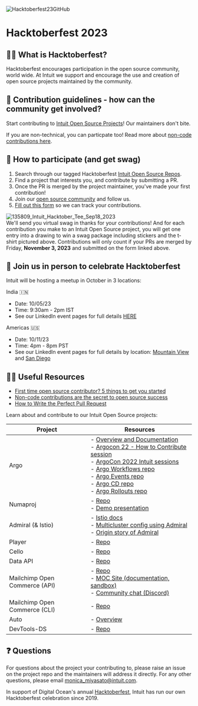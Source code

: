 ![Hacktoberfest23GitHub](https://github.com/intuit/.github/assets/14827636/f8f5a6e8-b72a-4a3a-81e6-5483ea4c0acd)

# Hacktoberfest 2023

## 🙋‍♀️ What is Hacktoberfest?
 Hacktoberfest encourages participation in the open source community, world wide. At Intuit we support and encourage the use and creation of open source projects maintained by the community. 

## 🌈 Contribution guidelines - how can the community get involved?
Start contributing to [Intuit Open Source Projects](https://github.com/search?q=org%3Aintuit+topic%3Ahacktoberfest&type=repositories)! Our maintainers don't bite.

If you are non-technical, you can particpate too! Read more about [non-code contributions here](https://opensource.com/article/22/8/non-code-contribution-powers-open-source).

## 🥇 How to participate (and get swag)
1. Search through our tagged Hacktoberfest [Intuit Open Source Repos](https://github.com/search?q=org%3Aintuit+topic%3Ahacktoberfest&type=repositories).
2. Find a project that interests you, and contribute by submitting a PR.
3. Once the PR is merged by the project maintainer, you've made your first contribution!
4. Join our [open source community](https://www.linkedin.com/showcase/intuitoss/) and follow us.
5. [Fill out this form](https://forms.gle/ZjqNagsJg8HBFY2F9) so we can track your contributions.


 ![135809_Intuit_Hacktober_Tee_Sep18_2023](https://github.com/intuit/.github/assets/14827636/ac358511-71a2-46ce-a560-448bd962ad4b)  
We'll send you virtual swag in thanks for your contributions! And for each contribution you make to an Intuit Open Source project, you will get one entry into a drawing to win a swag package including stickers and the t-shirt pictured above. Contributions will only count if your PRs are merged by Friday, **November 3, 2023** and submitted on the form linked above.

## 🤝 Join us in person to celebrate Hacktoberfest
Intuit will be hosting a meetup in October in 3 locations:

India 🇮🇳 
- Date: 10/05/23
- Time: 9:30am - 2pm IST
- See our LinkedIn event pages for full details  [HERE](https://www.linkedin.com/events/intuitindiahacktoberfestmeetup7115041215141609474/)

Americas 🇺🇸 
- Date: 10/11/23
- Time: 4pm - 8pm PST
- See our LinkedIn event pages for full details by location: [Mountain View](https://www.linkedin.com/events/intuithacktoberfestmeetup-mount7112545227969630209/) and [San Diego](https://www.linkedin.com/events/intuithacktoberfestmeetup-sandi7112546014225432576/)

## 👩‍💻 Useful Resources
- [First time open source contributor? 5 things to get you started](https://about.gitlab.com/blog/2022/02/07/first-time-open-source-contributor-5-things-to-get-you-started/?utm_campaign=community&utm_budget=cmty)
- [Non-code contributions are the secret to open source success](https://github.com/readme/featured/open-source-non-code-contributions)
- [How to Write the Perfect Pull Request](https://github.blog/2015-01-21-how-to-write-the-perfect-pull-request/)

Learn about and contribute to our Intuit Open Source projects:

| Project       | Resources     |
| ------------- | ------------- |
| Argo          | - [Overview and Documentation](https://argoproj.github.io/) <br> - [Argocon 22 - How to Contribute session](https://degreed.com/videos/from-code-to-docs-to-marketing-how-to-contribute?d=32780131&orgsso=intuit) <br> - [ArgoCon 2022 Intuit sessions](https://degreed.com/pathway/59yk1ow5po#/pathway?orgsso=intuit) <br> - [Argo Workflows repo](https://github.com/argoproj/argo-workflows) <br> - [Argo Events repo](https://github.com/argoproj/argo-events) <br> - [Argo CD repo](https://github.com/argoproj/argo-cd) <br> - [Argo Rollouts repo](https://github.com/argoproj/argo-rollouts)|
| Numaproj |  - [Repo](https://github.com/numaproj) <br> - [Demo presentation](https://degreed.com/videos/argo-cd-observability-with-aiops-detect-incident-fast-amit-kalamkar-vigith-maurice-intuit?d=32780139&orgsso=intuit) |
| Admiral (& Istio)  | - [Istio docs](https://istio.io/latest/docs/ops/deployment/deployment-models/) <br> - [Multicluster config using Admiral](https://istio.io/latest/blog/2020/multi-cluster-mesh-automation/) <br> - [Origin story of Admiral](https://medium.com/intuit-engineering/genius-of-admiral-3307e63e3ab6) |
| Player         | - [Repo](https://github.com/player-ui) |
| Cello         | - [Repo](https://github.com/cello-proj/cello) |
| Data API         | - [Repo](https://github.com/graph-quilt) |
| Mailchimp Open Commerce (API)       | - [Repo](https://github.com/reactioncommerce/reaction/) <br> - [MOC Site (documentation, sandbox)](https://mailchimp.com/developer/open-commerce/) <br> - [Community chat (Discord)](https://discord.gg/Bwm63tBcQY) |
| Mailchimp Open Commerce (CLI)       | - [Repo](https://github.com/reactioncommerce/cli) |
| Auto      | - [Overview](https://intuit.github.io/auto/) |
| DevTools-DS      | - [Repo](https://github.com/intuit/devtools-ds) |


## ❓ Questions
For questions about the project your contributing to, please raise an issue on the project repo and the maintainers will address it directly. For any other questions, please email monica_miyasato@intuit.com.

In support of Digital Ocean's annual [Hacktoberfest](https://hacktoberfest.com), Intuit has run our own Hacktoberfest celebration since 2019.
